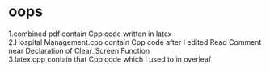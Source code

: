# oops
1.combined pdf contain Cpp code written in latex</br>
2.Hospital Management.cpp contain Cpp code after I edited Read Comment near Declaration of Clear_Screen Function<br>
3.latex.cpp contain that Cpp code which I used to in overleaf<br>

